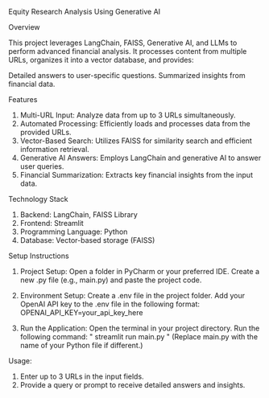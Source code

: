 Equity Research Analysis Using Generative AI


Overview

This project leverages LangChain, FAISS, Generative AI, and LLMs to perform advanced financial analysis. It processes content from multiple URLs, organizes it into a vector database, and provides:

Detailed answers to user-specific questions.
Summarized insights from financial data.

Features

1. Multi-URL Input: Analyze data from up to 3 URLs simultaneously.
2. Automated Processing: Efficiently loads and processes data from the provided URLs.
3. Vector-Based Search: Utilizes FAISS for similarity search and efficient information retrieval.
4. Generative AI Answers: Employs LangChain and generative AI to answer user queries.
5. Financial Summarization: Extracts key financial insights from the input data.
   
Technology Stack

1. Backend: LangChain, FAISS Library
2. Frontend: Streamlit
3. Programming Language: Python
4. Database: Vector-based storage (FAISS)
   
Setup Instructions

1. Project Setup:
Open a folder in PyCharm or your preferred IDE.
Create a new .py file (e.g., main.py) and paste the project code.

2. Environment Setup:
Create a .env file in the project folder.
Add your OpenAI API key to the .env file in the following format:
OPENAI_API_KEY=your_api_key_here  

3. Run the Application:
Open the terminal in your project directory.
Run the following command:
" streamlit run main.py "
(Replace main.py with the name of your Python file if different.)

Usage:

1. Enter up to 3 URLs in the input fields.
2. Provide a query or prompt to receive detailed answers and insights.
